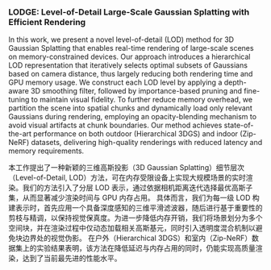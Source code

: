 ### LODGE: Level-of-Detail Large-Scale Gaussian Splatting with Efficient Rendering

In this work, we present a novel level-of-detail (LOD) method for 3D Gaussian Splatting that enables real-time rendering of large-scale scenes on memory-constrained devices. Our approach introduces a hierarchical LOD representation that iteratively selects optimal subsets of Gaussians based on camera distance, thus largely reducing both rendering time and GPU memory usage. We construct each LOD level by applying a depth-aware 3D smoothing filter, followed by importance-based pruning and fine-tuning to maintain visual fidelity. To further reduce memory overhead, we partition the scene into spatial chunks and dynamically load only relevant Gaussians during rendering, employing an opacity-blending mechanism to avoid visual artifacts at chunk boundaries. Our method achieves state-of-the-art performance on both outdoor (Hierarchical 3DGS) and indoor (Zip-NeRF) datasets, delivering high-quality renderings with reduced latency and memory requirements.

本工作提出了一种新颖的三维高斯投影（3D Gaussian Splatting）细节层次（Level-of-Detail, LOD）方法，可在内存受限设备上实现大规模场景的实时渲染。我们的方法引入了分层 LOD 表示，通过依据相机距离迭代选择最优高斯子集，从而显著减少渲染时间与 GPU 内存占用。
具体而言，我们为每一级 LOD 构建表示时，首先应用一个具备深度感知的三维平滑滤波器，随后进行基于重要性的剪枝与精调，以保持视觉保真度。为进一步降低内存开销，我们将场景划分为多个空间块，并在渲染过程中仅动态加载相关高斯基元，同时引入透明度混合机制以避免块边界处的视觉伪影。
在户外（Hierarchical 3DGS）和室内（Zip-NeRF）数据集上的实验结果表明，该方法在降低延迟与内存占用的同时，仍能实现高质量渲染，达到了当前最先进的性能水平。
